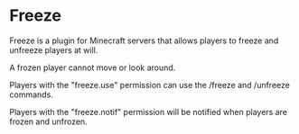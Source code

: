 # Freeze
Freeze is a plugin for Minecraft servers that allows players to freeze and unfreeze players at will.

A frozen player cannot move or look around. 

Players with the "freeze.use" permission can use the /freeze and /unfreeze commands.

Players with the "freeze.notif" permission will be notified when players are frozen and unfrozen.
